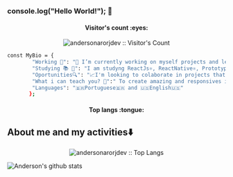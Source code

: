 ### console.log("Hello World!"); 👋

<!--
**andersonarorjdev/andersonarorjdev** is a ✨ _special_ ✨ repository because its `README.md` (this file) appears on your GitHub profile.

Here are some ideas to get you started:

- 🔭 I’m currently working on ...
- 🌱 I’m currently learning ...
- 👯 I’m looking to collaborate on ...
- 🤔 I’m looking for help with ...
- 💬 Ask me about ...
- 📫 How to reach me: ...
- 😄 Pronouns: ...
- ⚡ Fun fact: ...
-->

<h4 align="center">Visitor's count :eyes:</h4>
<p align="center"><img src="https://profile-counter.glitch.me/{andersonarorjdev}/count.svg" alt="andersonarorjdev :: Visitor's Count" /></p>

```bash
const MyBio = {
        "Working 🌟": "🔭 I’m currently working on myself projects and learning amazing technologies💻!",
        "Studying 📚 📖": "I am studyng ReactJs⚛, ReactNative⚛, Prototyping and UI/UX Desing⚛📱💻",
        "Oportunities🔍": "📈I'm looking to colaborate in projects that will give value to the comunity and the world 🌎",
        "What i can teach you? 🤔":" To create amazing and responsives interfaces🤩(🤫I'm not a teacher, but i love teach peoples!🤗)",
        "Languages": "🇧🇷Portuguese🇧🇷 and 🇺🇸English🇺🇸"
       };
```

<h4 align="center">Top langs :tongue:</h4>

<h2 color="purple">About me and my activities⬇️</h2>

<p align="center"><img src="https://github-readme-stats.vercel.app/api/top-langs/?username=andersonarorjdev&langs_count=10&theme=dracula&layout=compact" alt="andersonarorjdev :: Top Langs" /></p>


![Anderson's github stats](https://github-readme-stats.vercel.app/api?username=andersonarorjdev&show_icons=true&title_color=8257e6&icon_color=617afc&text_color=FFFFFF&bg_color=251d37)
